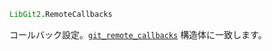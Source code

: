 ```julia
LibGit2.RemoteCallbacks
```

コールバック設定。[`git_remote_callbacks`](https://libgit2.org/libgit2/#HEAD/type/git_remote_callbacks) 構造体に一致します。
